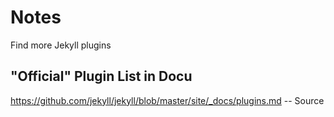 # Notes 

Find more Jekyll plugins

## "Official" Plugin List in Docu

<https://github.com/jekyll/jekyll/blob/master/site/_docs/plugins.md>  -- Source



